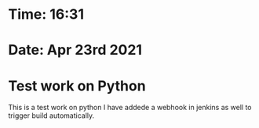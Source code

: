 # Time: 16:31
# Date: Apr 23rd 2021
# Test work on Python

This is a test work on python 
I have addede a webhook in jenkins as well to trigger build automatically.
